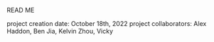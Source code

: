 READ ME

project creation date: October 18th, 2022
project collaborators: Alex Haddon, Ben Jia, Kelvin Zhou, Vicky
